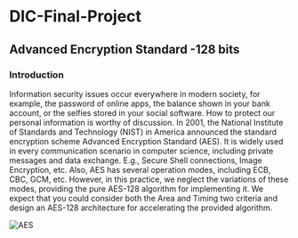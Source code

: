 # DIC-Final-Project
## Advanced Encryption Standard -128 bits
### Introduction
Information security issues occur everywhere in modern society, for example, the password of online apps, the balance shown in your bank account, or the selfies stored in your social software. How to protect our personal information is worthy of discussion. In 2001, the National Institute of Standards and Technology (NIST) in America announced the standard encryption scheme Advanced Encryption Standard (AES). It is widely used in every communication scenario in computer science, including private messages and data exchange. E.g., Secure Shell connections, Image Encryption, etc. Also, AES has several operation modes, including ECB, CBC, GCM, etc. However, in this practice, we neglect the variations of these modes, providing the pure AES-128 algorithm for implementing it. We expect that you could consider both the Area and Timing two criteria and design an AES-128 architecture for accelerating the provided algorithm.

![AES](https://github.com/user-attachments/assets/4f06cae4-17dc-4433-b3a6-bb7d6173d1a5)

